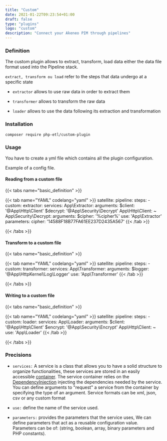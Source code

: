 ```yaml
---
title: "Custom"
date: 2021-01-22T09:23:54+01:00
draft: false
type: "plugins"
logo: "custom"
description: "Connect your Akeneo PIM through pipelines"
---
```


### Definition

The custom plugin allows to extract, transform, load data either the data file format used into the Pipeline stack.

`extract, transform ou load` refer to the steps that data undergo at a specific state

* `extractor` allows to use raw data in order to extract them

* `transformer` allows to transform the raw data

* `loader` allows to use the data following its extraction and transformation

### Installation

```
composer require php-etl/custom-plugin
```

### Usage

You have to create a yml file which contains all the plugin configuration.

Example of a config file.

#### Reading from a custom file

{{< tabs name="basic_definition" >}}

{{< tab name="YAML" codelang="yaml"  >}}
satellite:
  pipeline:
    steps:
      - custom:
          extractor:
            services:
              App\Extractor:
                arguments:
                  $client: '@App\Http\Client'
                  $decrypt: '@App\Security\Decrypt'
              App\Http\Client: ~
              App\Security\Decrypt:
                arguments:
                  $cipher: '%cipher%'
            use: 'App\Extractor'
            parameters:
              cipher: '14588F18B77FA61EE237D2435A567'
{{< /tab >}}

{{< /tabs >}}

#### Transform to a custom file

{{< tabs name="basic_definition" >}}

{{< tab name="YAML" codelang="yaml"  >}}
satellite:
  pipeline:
    steps:
      - custom:
          transformer:
            services:
              App\Transformer: 
                arguments:
                  $logger: '@App\HttpKernel\Log\Logger'
            use: 'App\Transformer'
{{< /tab >}}

{{< /tabs >}}

#### Writing to a custom file

{{< tabs name="basic_definition" >}}

{{< tab name="YAML" codelang="yaml"  >}}
satellite:
  pipeline:
    steps:
      - custom:
          loader:
            services:
              App\Loader:
                arguments:
                  $client: '@App\Http\Client'
                  $encrypt: '@App\Security\Encrypt'
              App\Http\Client: ~
            use: 'App\Loader'
{{< /tab >}}

{{< /tabs >}}

### Precisions

* `services:`
  A service is a class that allows you to have a solid structure to organize functionalities,
  these services are stored in an easily accessible [container](https://symfony.com/doc/current/service_container.html#manually-wiring-arguments).
  The service container relies on the [DependencyInjection](https://symfony.com/doc/current/components/dependency_injection.html) injecting the dependencies needed by the service.
  You can define arguments to "request" a service from the container by specifying the type of an argument.
  Service formats can be xml, json, csv or any custom format
  
* `use:`
  define the name of the service used.
  
* `parameters:`
  provides the parameters that the service uses,
  We can define parameters that act as a reusable configuration value.
  Parameters can be of: (string, boolean, array, binary parameters and PHP constants).







